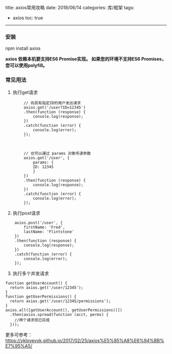 title: axios常用攻略
date: 2018/06/14
categories: 库/框架
tags:
  - axios
toc: true
---



### 安装
npm install axios

**axios 依赖本机要支持ES6 Promise实现。 如果您的环境不支持ES6 Promises，您可以使用polyfill。**

<!--more-->

### 常见用法

1. 执行get请求

```
        // 向具有指定ID的用户发出请求
        axios.get('/user?ID=12345')
        .then(function (response) {
            console.log(response);
        })
        .catch(function (error) {
            console.log(error);
        });



        // 也可以通过 params 对象传递参数
        axios.get('/user', {
            params: {
            ID: 12345
            }
        })
        .then(function (response) {
            console.log(response);
        })
        .catch(function (error) {
            console.log(error);
        });
```

2. 执行post请求

```
    axios.post('/user', {
        firstName: 'Fred',
        lastName: 'Flintstone'
    })
    .then(function (response) {
        console.log(response);
    })
    .catch(function (error) {
        console.log(error);
    });
```

3. 执行多个并发请求

```
function getUserAccount() {
  return axios.get('/user/12345');
}
function getUserPermissions() {
  return axios.get('/user/12345/permissions');
}
axios.all([getUserAccount(), getUserPermissions()])
  .then(axios.spread(function (acct, perms) {
    //两个请求现已完成
  }));
```


更多可参考：
https://ykloveyxk.github.io/2017/02/25/axios%E5%85%A8%E6%94%BB%E7%95%A5/
